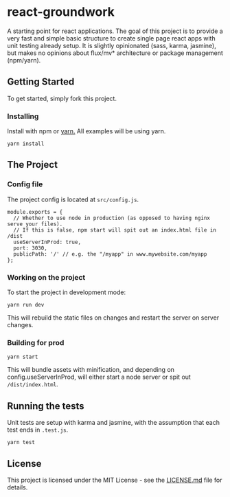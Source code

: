 # react-groundwork
A starting point for react applications. The goal of this project is to provide a very fast and simple basic
structure to create single page react apps with unit testing already setup. It is slightly opinionated (sass, karma,
jasmine), but makes no opinions about flux/mv* architecture or package management (npm/yarn).

## Getting Started

To get started, simply fork this project.

### Installing

Install with npm or [yarn.](https://github.com/yarnpkg/yarn) All examples will be using yarn.

```
yarn install
```

## The Project

### Config file

The project config is located at `src/config.js`.
```
module.exports = {
  // Whether to use node in production (as opposed to having nginx serve your files).
  // If this is false, npm start will spit out an index.html file in /dist
  useServerInProd: true,
  port: 3030,
  publicPath: '/' // e.g. the "/myapp" in www.mywebsite.com/myapp
};
```

### Working on the project

To start the project in development mode:

```
yarn run dev
```

This will rebuild the static files on changes and restart the server on server changes.

### Building for prod

```
yarn start
```

This will bundle assets with minification, and depending on config.useServerInProd, will either start a node server
or spit out `/dist/index.html`.


## Running the tests

Unit tests are setup with karma and jasmine, with the assumption that each test ends in `.test.js`.

```
yarn test
```

## License

This project is licensed under the MIT License - see the [LICENSE.md](LICENSE.md) file for details.
